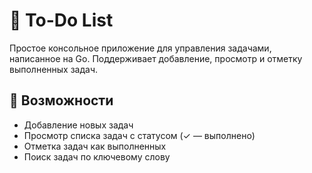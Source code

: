 # 📝 To-Do List

Простое консольное приложение для управления задачами, написанное на Go. Поддерживает добавление, просмотр и отметку выполненных задач.

## 🚀 Возможности

- Добавление новых задач
- Просмотр списка задач с статусом (✓ — выполнено)
- Отметка задач как выполненных
- Поиск задач по ключевому слову 

